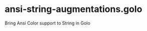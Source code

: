 ansi-string-augmentations.golo
==============================

Bring Ansi Color support to String in Golo
